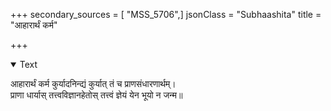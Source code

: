 +++
secondary_sources = [ "MSS_5706",]
jsonClass = "Subhaashita"
title = "आहारार्थं कर्म"

+++

<details open><summary>Text</summary>

आहारार्थं कर्म कुर्यादनिन्द्यं कुर्यात् तं च प्राणसंधारणार्थम्।  
प्राणा धार्यास् तत्त्वविज्ञानहेतोस् तत्त्वं ज्ञेयं येन भूयो न जन्म॥
</details>
